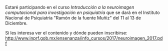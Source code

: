 Estaré participando en el curso *Introducción a la neuroimagen computacional para investigación en psiquiatría* que se dará en el Instituto Nacional de Psiquiatría "Ramón de la fuente Muñiz" del 11 al 13 de Diciembre.

Si les interesa ver el contenido y dónde pueden inscribirse:
http://www.inprf.gob.mx/ensenanza/info_cursos/2017/neuroimagen_2017.pdf
